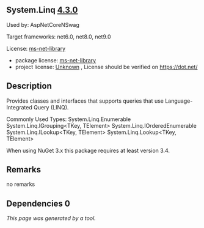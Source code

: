 System.Linq [4.3.0](https://www.nuget.org/packages/System.Linq/4.3.0)
--------------------

Used by: AspNetCoreNSwag

Target frameworks: net6.0, net8.0, net9.0

License: [ms-net-library](../../../../licenses/ms-net-library) 

- package license: [ms-net-library](http://go.microsoft.com/fwlink/?LinkId=329770) 
- project license: [Unknown](https://dot.net/) , License should be verified on https://dot.net/

Description
-----------
Provides classes and interfaces that supports queries that use Language-Integrated Query (LINQ).

Commonly Used Types:
System.Linq.Enumerable
System.Linq.IGrouping<TKey, TElement>
System.Linq.IOrderedEnumerable<TElement>
System.Linq.ILookup<TKey, TElement>
System.Linq.Lookup<TKey, TElement>
 
When using NuGet 3.x this package requires at least version 3.4.

Remarks
-----------
no remarks


Dependencies 0
-----------


*This page was generated by a tool.*